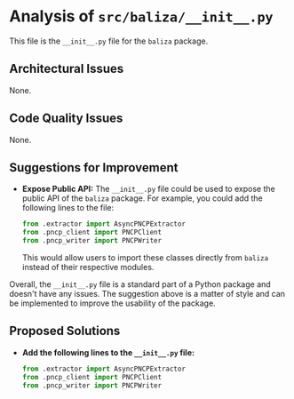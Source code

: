 # Analysis of `src/baliza/__init__.py`

This file is the `__init__.py` file for the `baliza` package.

## Architectural Issues

None.

## Code Quality Issues

None.

## Suggestions for Improvement

*   **Expose Public API:** The `__init__.py` file could be used to expose the public API of the `baliza` package. For example, you could add the following lines to the file:

    ```python
    from .extractor import AsyncPNCPExtractor
    from .pncp_client import PNCPClient
    from .pncp_writer import PNCPWriter
    ```

    This would allow users to import these classes directly from `baliza` instead of their respective modules.

Overall, the `__init__.py` file is a standard part of a Python package and doesn't have any issues. The suggestion above is a matter of style and can be implemented to improve the usability of the package.

## Proposed Solutions

*   **Add the following lines to the `__init__.py` file:**

    ```python
    from .extractor import AsyncPNCPExtractor
    from .pncp_client import PNCPClient
    from .pncp_writer import PNCPWriter
    ```
